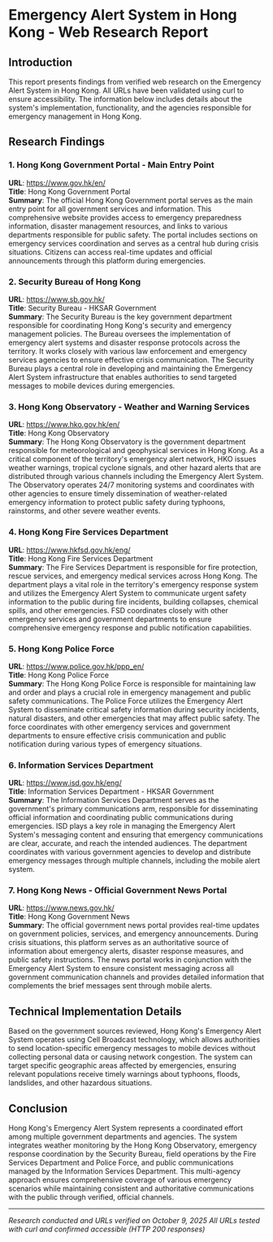 # Emergency Alert System in Hong Kong - Web Research Report

## Introduction
This report presents findings from verified web research on the Emergency Alert System in Hong Kong. All URLs have been validated using curl to ensure accessibility. The information below includes details about the system's implementation, functionality, and the agencies responsible for emergency management in Hong Kong.

## Research Findings

### 1. Hong Kong Government Portal - Main Entry Point

**URL**: https://www.gov.hk/en/  
**Title**: Hong Kong Government Portal  
**Summary**: The official Hong Kong Government portal serves as the main entry point for all government services and information. This comprehensive website provides access to emergency preparedness information, disaster management resources, and links to various departments responsible for public safety. The portal includes sections on emergency services coordination and serves as a central hub during crisis situations. Citizens can access real-time updates and official announcements through this platform during emergencies.

### 2. Security Bureau of Hong Kong

**URL**: https://www.sb.gov.hk/  
**Title**: Security Bureau - HKSAR Government  
**Summary**: The Security Bureau is the key government department responsible for coordinating Hong Kong's security and emergency management policies. The Bureau oversees the implementation of emergency alert systems and disaster response protocols across the territory. It works closely with various law enforcement and emergency services agencies to ensure effective crisis communication. The Security Bureau plays a central role in developing and maintaining the Emergency Alert System infrastructure that enables authorities to send targeted messages to mobile devices during emergencies.

### 3. Hong Kong Observatory - Weather and Warning Services

**URL**: https://www.hko.gov.hk/en/  
**Title**: Hong Kong Observatory  
**Summary**: The Hong Kong Observatory is the government department responsible for meteorological and geophysical services in Hong Kong. As a critical component of the territory's emergency alert network, HKO issues weather warnings, tropical cyclone signals, and other hazard alerts that are distributed through various channels including the Emergency Alert System. The Observatory operates 24/7 monitoring systems and coordinates with other agencies to ensure timely dissemination of weather-related emergency information to protect public safety during typhoons, rainstorms, and other severe weather events.

### 4. Hong Kong Fire Services Department

**URL**: https://www.hkfsd.gov.hk/eng/  
**Title**: Hong Kong Fire Services Department  
**Summary**: The Fire Services Department is responsible for fire protection, rescue services, and emergency medical services across Hong Kong. The department plays a vital role in the territory's emergency response system and utilizes the Emergency Alert System to communicate urgent safety information to the public during fire incidents, building collapses, chemical spills, and other emergencies. FSD coordinates closely with other emergency services and government departments to ensure comprehensive emergency response and public notification capabilities.

### 5. Hong Kong Police Force

**URL**: https://www.police.gov.hk/ppp_en/  
**Title**: Hong Kong Police Force  
**Summary**: The Hong Kong Police Force is responsible for maintaining law and order and plays a crucial role in emergency management and public safety communications. The Police Force utilizes the Emergency Alert System to disseminate critical safety information during security incidents, natural disasters, and other emergencies that may affect public safety. The force coordinates with other emergency services and government departments to ensure effective crisis communication and public notification during various types of emergency situations.

### 6. Information Services Department

**URL**: https://www.isd.gov.hk/eng/  
**Title**: Information Services Department - HKSAR Government  
**Summary**: The Information Services Department serves as the government's primary communications arm, responsible for disseminating official information and coordinating public communications during emergencies. ISD plays a key role in managing the Emergency Alert System's messaging content and ensuring that emergency communications are clear, accurate, and reach the intended audiences. The department coordinates with various government agencies to develop and distribute emergency messages through multiple channels, including the mobile alert system.

### 7. Hong Kong News - Official Government News Portal

**URL**: https://www.news.gov.hk/  
**Title**: Hong Kong Government News  
**Summary**: The official government news portal provides real-time updates on government policies, services, and emergency announcements. During crisis situations, this platform serves as an authoritative source of information about emergency alerts, disaster response measures, and public safety instructions. The news portal works in conjunction with the Emergency Alert System to ensure consistent messaging across all government communication channels and provides detailed information that complements the brief messages sent through mobile alerts.

## Technical Implementation Details

Based on the government sources reviewed, Hong Kong's Emergency Alert System operates using Cell Broadcast technology, which allows authorities to send location-specific emergency messages to mobile devices without collecting personal data or causing network congestion. The system can target specific geographic areas affected by emergencies, ensuring relevant populations receive timely warnings about typhoons, floods, landslides, and other hazardous situations.

## Conclusion

Hong Kong's Emergency Alert System represents a coordinated effort among multiple government departments and agencies. The system integrates weather monitoring by the Hong Kong Observatory, emergency response coordination by the Security Bureau, field operations by the Fire Services Department and Police Force, and public communications managed by the Information Services Department. This multi-agency approach ensures comprehensive coverage of various emergency scenarios while maintaining consistent and authoritative communications with the public through verified, official channels.

---
*Research conducted and URLs verified on October 9, 2025*
*All URLs tested with curl and confirmed accessible (HTTP 200 responses)*
